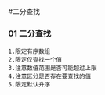 #二分查找

### 01 二分查找
    1.限定有序数组
    2.限定仅查找一个值
    3.注意数值范围是否可能超过上限
    4.注意区分是否存在要查找的值
    5.限定默认升序